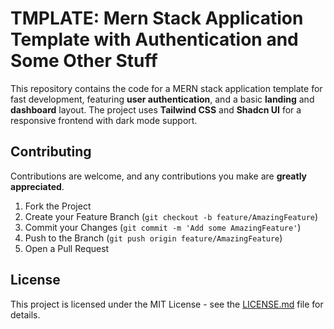 # TMPLATE: Mern Stack Application Template with Authentication and Some Other Stuff

This repository contains the code for a MERN stack application template for fast
development, featuring **user authentication**, and a basic **landing** and
**dashboard** layout. The project uses **Tailwind CSS** and **Shadcn UI** for a
responsive frontend with dark mode support.

## Contributing

Contributions are welcome, and any contributions you make are **greatly
appreciated**.

1. Fork the Project
2. Create your Feature Branch (`git checkout -b feature/AmazingFeature`)
3. Commit your Changes (`git commit -m 'Add some AmazingFeature'`)
4. Push to the Branch (`git push origin feature/AmazingFeature`)
5. Open a Pull Request

## License

This project is licensed under the MIT License - see the [LICENSE.md](./LICENSE.md)
file for details.

